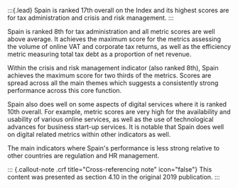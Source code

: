 :::{.lead}
Spain is ranked 17th overall on the Index and its highest scores are for tax
administration and crisis and risk management.
:::

Spain is ranked 8th for tax administration and all metric scores are well
above average. It achieves the maximum score for the metrics assessing the
volume of online VAT and corporate tax returns, as well as the efficiency
metric measuring total tax debt as a proportion of net revenue.

Within the crisis and risk management indicator (also ranked 8th), Spain
achieves the maximum score for two thirds of the metrics. Scores are spread
across all the main themes which suggests a consistently strong performance
across this core function.

Spain also does well on some aspects of digital services where it is ranked
10th overall. For example, metric scores are very high for the availability
and usability of various online services, as well as the use of technological
advances for business start-up services. It is notable that Spain does well on
digital related metrics within other indicators as well.

The main indicators where Spain's performance is less strong relative to other
countries are regulation and HR management.

::: {.callout-note .crf title="Cross-referencing note" icon="false"}
This content was presented as section 4.10 in the original 2019 publication.
:::
